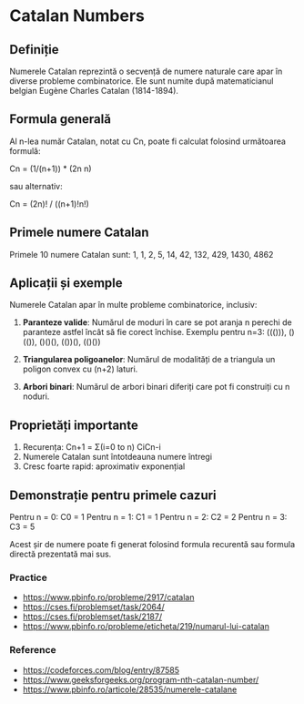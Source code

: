 # Catalan Numbers

## Definiție
Numerele Catalan reprezintă o secvență de numere naturale care apar în diverse probleme combinatorice. Ele sunt numite după matematicianul belgian Eugène Charles Catalan (1814-1894).

## Formula generală
Al n-lea număr Catalan, notat cu Cn, poate fi calculat folosind următoarea formulă:

Cn = (1/(n+1)) * (2n n)

sau alternativ:

Cn = (2n)! / ((n+1)!n!)

## Primele numere Catalan
Primele 10 numere Catalan sunt:
1, 1, 2, 5, 14, 42, 132, 429, 1430, 4862

## Aplicații și exemple
Numerele Catalan apar în multe probleme combinatorice, inclusiv:

1. **Paranteze valide**: Numărul de moduri în care se pot aranja n perechi de paranteze astfel încât să fie corect închise.
   Exemplu pentru n=3: ((())), ()(()), ()()(), (())(), (()())

2. **Triangularea poligoanelor**: Numărul de modalități de a triangula un poligon convex cu (n+2) laturi.

3. **Arbori binari**: Numărul de arbori binari diferiți care pot fi construiți cu n noduri.

## Proprietăți importante
1. Recurența: Cn+1 = Σ(i=0 to n) CiCn-i
2. Numerele Catalan sunt întotdeauna numere întregi
3. Cresc foarte rapid: aproximativ exponențial

## Demonstrație pentru primele cazuri

Pentru n = 0: C0 = 1
Pentru n = 1: C1 = 1
Pentru n = 2: C2 = 2
Pentru n = 3: C3 = 5

Acest șir de numere poate fi generat folosind formula recurentă sau formula directă prezentată mai sus.

### Practice

 - https://www.pbinfo.ro/probleme/2917/catalan
 - https://cses.fi/problemset/task/2064/
 - https://cses.fi/problemset/task/2187/
 - https://www.pbinfo.ro/probleme/eticheta/219/numarul-lui-catalan

### Reference 
- https://codeforces.com/blog/entry/87585
- https://www.geeksforgeeks.org/program-nth-catalan-number/
- https://www.pbinfo.ro/articole/28535/numerele-catalane

